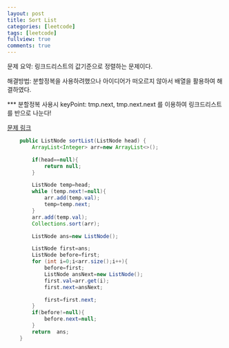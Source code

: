```yaml
---
layout: post
title: Sort List
categories: [leetcode]
tags: [leetcode]
fullview: true
comments: true
---
```



문제 요약: 링크드리스트의 값기준으로 정렬하는 문제이다.<br>

해결방법: 분할정복을 사용하려했으나 아이디어가 떠오르지 않아서 배열을 활용하여 해결하였다.<br>

*** 분할정복 사용시 keyPoint: tmp.next, tmp.next.next 를 이용하여 링크드리스트를 반으로 나눈다!<br>

<a class="btn btn-default" href="https://leetcode.com/problems/sort-list/?envType=study-plan-v2&envId=top-interview-150"> 문제 링크

```java
    public ListNode sortList(ListNode head) {
        ArrayList<Integer> arr=new ArrayList<>();

        if(head==null){
            return null;
        }

        ListNode temp=head;
        while (temp.next!=null){
            arr.add(temp.val);
            temp=temp.next;
        }
        arr.add(temp.val);
        Collections.sort(arr);

        ListNode ans=new ListNode();

        ListNode first=ans;
        ListNode before=first;
        for (int i=0;i<arr.size();i++){
            before=first;
            ListNode ansNext=new ListNode();
            first.val=arr.get(i);
            first.next=ansNext;

            first=first.next;
        }
        if(before!=null){
            before.next=null;
        }
        return  ans;
    }
```
